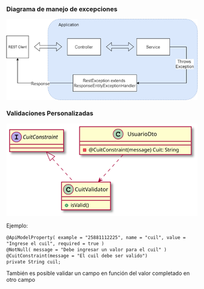 
### Diagrama de manejo de excepciones

![Manejo de Excepciones](/documents/Files/HandlingExceptions.png "Handling Exceptions")

### Validaciones Personalizadas

![Validaciones Personalizadas](/documents/Files/CustomValidations.svg "CustomValidations")

Ejemplo:
    
    @ApiModelProperty( example = "25881112225", name = "cuil", value = "Ingrese el cuil", required = true )
    @NotNull( message = "Debe ingresar un valor para el cuil" )
    @CuitConstraint(message = "El cuil debe ser valido")
    private String cuil;


También es posible validar un campo en función del valor completado en otro campo

